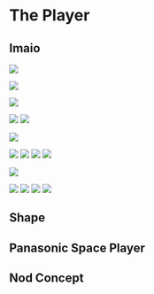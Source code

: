 # The Player

## Imaio

![](../../../.gitbook/assets/shine-studies-player-imaio-1-.jpg)

![](../../../.gitbook/assets/shine-studies-player-imaio-11-.jpg)

![](../../../.gitbook/assets/shine-studies-player-imaio-12-.jpg)

![](../../../.gitbook/assets/shine-studies-player-imaio-3-.jpg)
![](../../../.gitbook/assets/shine-studies-player-imaio-4-.jpg)

![](../../../.gitbook/assets/shine-studies-player-imaio-5-.jpg)

![](../../../.gitbook/assets/shine-studies-player-imaio-6-.jpg)
![](../../../.gitbook/assets/shine-studies-player-imaio-7-.jpg)
![](../../../.gitbook/assets/shine-studies-player-imaio-8-.jpg)
![](../../../.gitbook/assets/shine-studies-player-imaio-9-.jpg)

![](../../../.gitbook/assets/shine-studies-player-imaio-16-.jpg)

![](../../../.gitbook/assets/shine-studies-player-imaio-17-.jpg)
![](../../../.gitbook/assets/shine-studies-player-imaio-18-.jpg)
![](../../../.gitbook/assets/shine-studies-player-imaio-19-.jpg)
![](../../../.gitbook/assets/shine-studies-player-imaio-20-.jpg)

## Shape

## Panasonic Space Player

## Nod Concept



